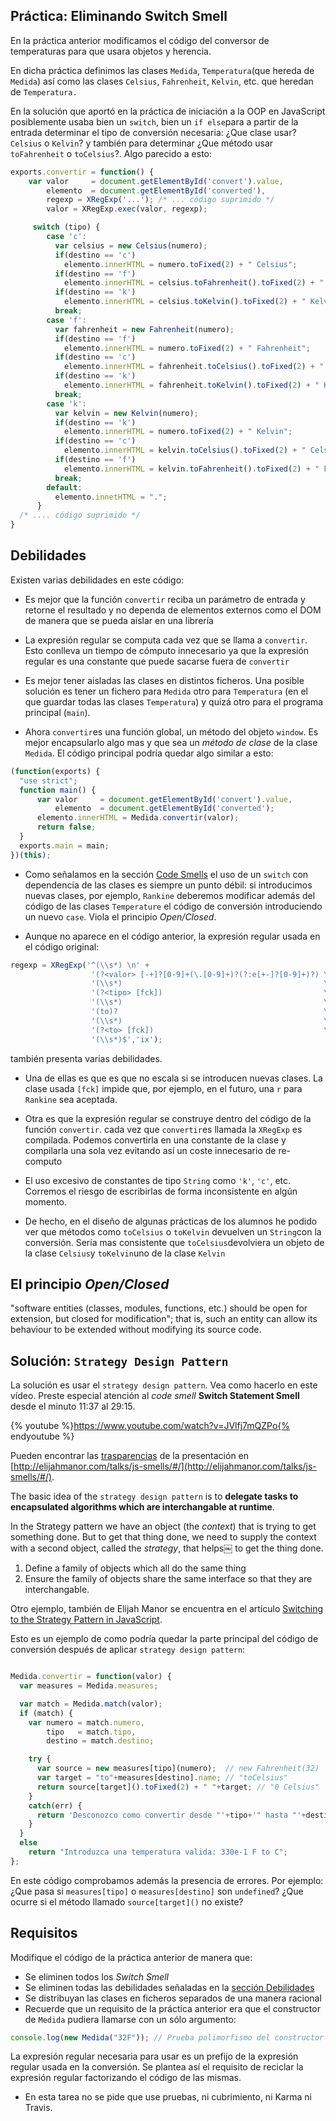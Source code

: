 ## Práctica: Eliminando Switch Smell
En la práctica anterior modificamos el código del conversor de temperaturas para que usara objetos y herencia.

En dicha práctica definimos las clases `Medida`, `Temperatura`(que hereda de `Medida`) así como las clases `Celsius`, `Fahrenheit`, `Kelvin`, etc. que heredan de `Temperatura.`

En la solución que aportó en la práctica de iniciación a la OOP en JavaScript 
posiblemente  usaba bien un `switch`, bien un `if else`para 
a partir de la entrada determinar el tipo de conversión necesaria: ¿Que clase usar? `Celsius` o `Kelvin`? y también para determinar ¿Que método usar `toFahrenheit` o `toCelsius`?. Algo parecido a esto:


```javascript
exports.convertir = function() {
    var valor     = document.getElementById('convert').value,
        elemento  = document.getElementById('converted'),
        regexp = XRegExp('...'); /* ... código suprimido */
        valor = XRegExp.exec(valor, regexp);

     switch (tipo) {
        case 'c':
          var celsius = new Celsius(numero);
          if(destino == 'c')
            elemento.innerHTML = numero.toFixed(2) + " Celsius";
          if(destino == 'f')
            elemento.innerHTML = celsius.toFahrenheit().toFixed(2) + " Fahrenheit";
          if(destino == 'k')
            elemento.innerHTML = celsius.toKelvin().toFixed(2) + " Kelvin";
          break;
        case 'f':
          var fahrenheit = new Fahrenheit(numero);
          if(destino == 'f')
            elemento.innerHTML = numero.toFixed(2) + " Fahrenheit";
          if(destino == 'c')
            elemento.innerHTML = fahrenheit.toCelsius().toFixed(2) + " Celsius";
          if(destino == 'k')
            elemento.innerHTML = fahrenheit.toKelvin().toFixed(2) + " Kelvin";
          break;
        case 'k':
          var kelvin = new Kelvin(numero);
          if(destino == 'k')
            elemento.innerHTML = numero.toFixed(2) + " Kelvin";
          if(destino == 'c')
            elemento.innerHTML = kelvin.toCelsius().toFixed(2) + " Celsius";
          if(destino == 'f')
            elemento.innerHTML = kelvin.toFahrenheit().toFixed(2) + " Fahrenheit";
          break;
        default:
          elemento.innetHTML = ".";
      }
  /* .... código suprimido */
}
```

## Debilidades

Existen varias debilidades en este código:

* Es mejor que la función `convertir` reciba un parámetro de entrada y retorne el resultado y no dependa de elementos externos como el DOM de manera que se pueda aislar en una librería

* La expresión regular se computa  cada vez que se llama a `convertir`. Esto conlleva un tiempo de cómputo innecesario 
ya que la expresión regular es una constante que puede sacarse fuera de `convertir`

* Es mejor tener aisladas las clases en distintos ficheros. Una posible solución es tener un fichero para `Medida` otro para `Temperatura` (en el que guardar todas las clases `Temperatura`) y quizá otro para el programa principal (`main`).

* Ahora `convertir`es una función global, un método del objeto `window`. Es mejor encapsularlo algo mas y que sea un *método de clase* de la clase `Medida`. El código principal podría quedar algo similar a esto:

```javascript
(function(exports) {
  "use strict";
  function main() {
      var valor     = document.getElementById('convert').value,
          elemento  = document.getElementById('converted');
      elemento.innerHTML = Medida.convertir(valor);
      return false;
  }
  exports.main = main;
})(this);
```

* Como señalamos en la sección [Code Smells](../apuntes/codesmell.md) el uso de un `switch` con dependencia de las clases es siempre un punto débil: si introducimos nuevas clases, por ejemplo, `Rankine` deberemos modificar además del código de las clases `Temperature` el código de conversión introduciendo un nuevo `case`. Viola el principio *Open/Closed*.

* Aunque no aparece en el código anterior, la expresión regular usada en el código original:
```javascript
regexp = XRegExp('^(\\s*) \n' +
                  '(?<valor> [-+]?[0-9]+(\.[0-9]+)?(?:e[+-]?[0-9]+)?) \n' +
                  '(\\s*)                                             \n' +
                  '(?<tipo> [fck])                                    \n' +
                  '(\\s*)                                             \n' +
                  '(to)?                                              \n' +
                  '(\\s*)                                             \n' +
                  '(?<to> [fck])                                      \n' +
                  '(\\s*)$','ix');
```
también presenta varias debilidades.
  * Una de ellas es que es que no escala si se introducen nuevas clases. La clase usada `[fck]` impide que, por ejemplo, 
en el futuro, una `r` para `Rankine` sea aceptada.
  * Otra es que la expresión regular se construye dentro del código de la función `convertir`.
    cada vez que `convertir`es llamada la `XRegExp` es compilada. Podemos convertirla en una constante de la clase y compilarla una sola vez evitando así un coste innecesario de re-computo
* El uso excesivo de constantes de tipo `String` como `'k'`, `'c'`, etc. Corremos el riesgo de escribirlas de forma inconsistente en algún momento.

* De hecho, en el diseño de algunas prácticas de los alumnos he podido ver que 
métodos como `toCelsius` o `toKelvin` devuelven un `String`con la conversión.
Sería mas consistente que `toCelsius`devolviera un objeto de la clase `Celsius`y `toKelvin`uno de la clase `Kelvin`

## El principio *Open/Closed*

"software entities (classes, modules, functions, etc.) should be open for extension, but closed for modification"; 
that is, such an entity can allow its behaviour to be extended without modifying its source code.

## Solución: `Strategy Design Pattern`

  La solución es usar el `strategy design pattern`. Vea como hacerlo en este vídeo.
  Preste especial atención al *code smell* **Switch Statement Smell** desde el minuto 11:37 al 29:15.

  {% youtube %}https://www.youtube.com/watch?v=JVlfj7mQZPo{% endyoutube %}

Pueden encontrar las [trasparencias](http://elijahmanor.com/talks/js-smells/#/) de la presentación en [http://elijahmanor.com/talks/js-smells/#/](http://elijahmanor.com/talks/js-smells/#/).

The basic idea  of the `strategy design pattern` is to **delegate tasks to encapsulated algorithms which are interchangable at runtime**.

In the Strategy pattern we have an object (the *context*) that is trying to get something done. But to get that thing done, we need to supply the context with a second object, called the *strategy*, that helps￼ to get the thing done.

  1. Define a family of objects which all do the same thing
  2. Ensure the family of objects share the same interface so that they are interchangable.

Otro ejemplo, también de Elijah Manor se encuentra en el artículo [Switching to the Strategy Pattern in JavaScript](http://elijahmanor.com/switching-to-the-strategy-pattern-in-javascript/).

Esto es un ejemplo de como podría quedar la parte principal del código de conversión después de aplicar `strategy design pattern`:


```javascript

Medida.convertir = function(valor) {
  var measures = Medida.measures;

  var match = Medida.match(valor);
  if (match) {
    var numero = match.numero,
        tipo   = match.tipo,
        destino = match.destino;

    try {
      var source = new measures[tipo](numero);  // new Fahrenheit(32)
      var target = "to"+measures[destino].name; // "toCelsius"
      return source[target]().toFixed(2) + " "+target; // "0 Celsius"
    }
    catch(err) {
      return 'Desconozco como convertir desde "'+tipo+'" hasta "'+destino+'"';
    }
  }
  else
    return "Introduzca una temperatura valida: 330e-1 F to C";
};
```

En este código comprobamos además la presencia de errores. Por ejemplo: ¿Que pasa si `measures[tipo]` o `measures[destino]` son `undefined`? ¿Que ocurre si el método llamado `source[target]()` no existe?

## Requisitos

Modifique el código de la práctica anterior de manera que:

* Se eliminen todos los *Switch Smell*
* Se eliminen todas las debilidades señaladas en la [sección Debilidades](#debilidades)
* Se distribuyan las clases en ficheros separados de una manera racional
* Recuerde que un requisito de la práctica anterior era que el constructor de `Medida` pudiera llamarse con un sólo argumento:
```javascript
console.log(new Medida("32F")); // Prueba polimorfismo del constructor de Medida
```
  La expresión regular necesaria para usar es un prefijo de la expresión regular usada en la conversión. Se plantea así el requisito de reciclar 
la expresión regular factorizando el código de las mismas.
* En esta tarea no se pide que use pruebas, ni cubrimiento, ni  Karma ni Travis.

